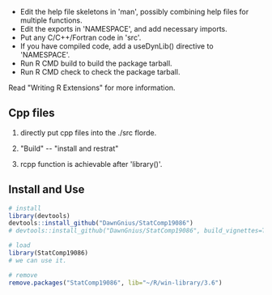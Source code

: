 * Edit the help file skeletons in 'man', possibly combining help files
  for multiple functions.
* Edit the exports in 'NAMESPACE', and add necessary imports.
* Put any C/C++/Fortran code in 'src'.
* If you have compiled code, add a useDynLib() directive to
  'NAMESPACE'.
* Run R CMD build to build the package tarball.
* Run R CMD check to check the package tarball.

Read "Writing R Extensions" for more information.

## Cpp files

1. directly put cpp files into the ./src florde. 

2. "Build" -- "install and restrat"

3. rcpp function is achievable after 'library()'.

## Install and Use

```r
# install
library(devtools)
devtools::install_github("DawnGnius/StatComp19086")
# devtools::install_github("DawnGnius/StatComp19086", build_vignettes=TRUE)

# load
library(StatComp19086)
# we can use it. 

# remove 
remove.packages("StatComp19086", lib="~/R/win-library/3.6")
```
